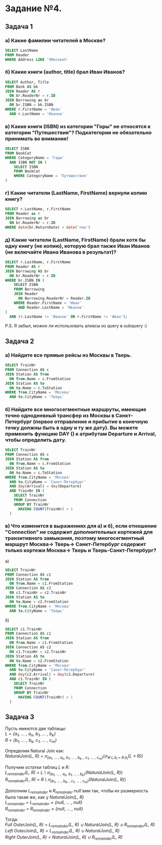 
# Задание №4.
## Задача 1

### а) **Какие фамилии читателей в Москве?**
```sql
SELECT LastName 
FROM Reader
WHERE Address LIKE '%Москва%'
```
### б) **Какие книги (author, title) брал Иван Иванов?**
```sql
SELECT Author, Title 
FROM Book AS bk
JOIN Reader AS r
  ON br.ReaderNr = r.ID
JOIN Borrowing as br
  ON br.ISBN = bk.ISBN
WHERE r.FirstName = 'Иван'
  AND r.LastName = 'Иванов'
```
### в) **Какие книги (ISBN) из категории "Горы" не относятся к категории "Путешествия"? Подкатегории не обязательно принимать во внимание!**
```sql
SELECT ISBN
FROM BookCat
WHERE CategoryName = 'Горы'
  AND ISBN NOT IN (
    SELECT ISBN
    FROM BookCat
    WHERE CategoryName = 'Путешествия'
)
```

### г) **Какие читатели (LastName, FirstName) вернули копию книгу?**
```sql
SELECT r.LastName, r.FirstName 
FROM Reader as r
JOIN Borrowing as br
  ON br.ReaderNr = r.ID
WHERE date(br.ReturnDate) < date('now')
```

### д) **Какие читатели (LastName, FirstName) брали хотя бы одну книгу (не копию), которую брал также Иван Иванов (не включайте Ивана Иванова в результат)?**

```sql
SELECT r.LastName, r.FirstName
FROM Reader AS r
JOIN Borrowing AS br 
  ON br.ReaderNr = r.ID
WHERE br.ISBN IN (
    SELECT ISBN
    FROM Borrowing
    JOIN Reader 
      ON Borrowing.ReaderNr = Reader.ID
    WHERE Reader.FirstName = 'Иван'
      AND Reader.LastName = 'Иванов'
) 
  AND (r.LastName != 'Иванов' OR r.FirstName != 'Иван');
```
P.S. 
Я забыл, можно ли использовать алиасы из query в subquery :(



## Задача 2
### а) **Найдите все прямые рейсы из Москвы в Тверь.**
```sql
SELECT TrainNr 
FROM Connection AS c
JOIN Station AS from
  ON from.Name = c.FromStation
JOIN Station AS to
  ON to.Name = c.ToStation
WHERE from.CityName = 'Москва' 
  AND to.CityName = 'Тверь'
```

### б) **Найдите все многосегментные маршруты, имеющие точно однодневный трансфер из Москвы в Санкт-Петербург (первое отправление и прибытие в конечную точку должны быть в одну и ту же дату). Вы можете применить функцию DAY () к атрибутам Departure и Arrival, чтобы определить дату.**
```sql
SELECT TrainNr 
FROM Connection AS c
JOIN Station AS from 
  ON from.Name = c.FromStation
JOIN Station AS to 
  ON to.Name = c.ToStation
WHERE from.CityName = 'Москва' 
  AND to.CityName = 'Санкт-Петербург' 
  AND day(Arrival) = day(Departure)
  AND TrainNr IN (
    SELECT TrainNr
    FROM Connection
    GROUP BY TrainNr
      HAVING COUNT(TrainNr) > 1
  )
```

### в) **Что изменится в выражениях для а) и б), если отношение "Connection" не содержит дополнительных кортежей для транзитивного замыкания, поэтому многосегментный маршрут Москва-> Тверь-> Санкт-Петербург содержит только кортежи Москва-> Тверь и Тверь-Санкт-Петербург?**
а)
```sql
SELECT TrainNr 
FROM Connection AS c1
JOIN Station AS from
  ON from.Name = c1.FromStation
JOIN Connection AS c2
  ON c1.TrainNr = c2.TrainNr
JOIN Station AS to
  ON to.Name = c2.FromStation
WHERE from.CityName = 'Москва' 
  AND to.CityName = 'Тверь'
```
б)
```sql
SELECT с1.TrainNr 
FROM Connection AS c1
JOIN Station AS from
  ON from.Name = c1.FromStation
JOIN Connection AS c2
  ON c1.TrainNr = c2.TrainNr
JOIN Station AS to
  ON to.Name = c2.FromStation
WHERE from.CityName = 'Москва' 
  AND to.CityName = 'Санкт-Петербург' 
  AND day(с2.Arrival) = day(с1.Departure)
  AND с1.TrainNr IN (
    SELECT TrainNr
    FROM Connection
    GROUP BY TrainNr
      HAVING COUNT(TrainNr) > 1
  )
```

## Задача 3
Пусть имеются две таблицы: \
 *L = {a<sub>1</sub>, ... , a<sub>n</sub>, b<sub>1</sub>, ... , b<sub>k</sub>}* \
 *R = {b<sub>1</sub>, ... , b<sub>k</sub>, c<sub>1</sub>, ... , c<sub>m</sub>}* 

Определим Natural Join как: \
*NaturalJoin(L, R) = 𝜋<sub>{a<sub>1</sub>, ... , a<sub>n</sub>,  b<sub>1</sub>, ... , b<sub>k</sub>, , c<sub>1</sub>, ... , c<sub>m</sub>}</sub>(𝜎<sub>∀i L.b<sub>i</sub> = R.b<sub>i</sub></sub>(L × R))*

Получим остатки таблиц *L* и *R*: \
*L<sub>remainder</sub>(L, R) = L \ 𝜋<sub>{a<sub>1</sub>, ... , a<sub>n</sub>,  b<sub>1</sub>, ... , b<sub>k</sub>}</sub>(NaturalJoin(L, R)*) \
*R<sub>remainder</sub>(L, R) = R \ 𝜋<sub>{b<sub>1</sub>, ... , b<sub>k</sub>, , c<sub>1</sub>, ... , c<sub>m</sub>}</sub>(NaturalJoin(L, R)*) 

Дополним *L<sub>remainder</sub>* и *R<sub>remainder</sub>* null'ами так, чтобы их размерность была такая же, как у *NaturalJoin(L, R)* \
*L<sub>remainder</sub> = L<sub>remainder</sub> × {null, ... , null}* \
*R<sub>remainder</sub> = R<sub>remainder</sub> × {null, ... , null}*


Тогда: \
*Full OuterJoin(L, R) =  L<sub>remainder</sub>(L, R) ∪ NaturalJoin(L, R) ∪ R<sub>remainder</sub>(L, R)* \
*Left OuterJoin(L, R) =  L<sub>remainder</sub>(L, R) ∪ NaturalJoin(L, R)* \
*Right OuterJoin(L, R) = NaturalJoin(L, R) ∪ R<sub>remainder</sub>(L, R)*